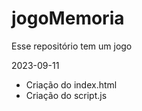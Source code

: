 # jogoMemoria
Esse repositório tem um jogo


2023-09-11
- Criação do index.html
- Criação do script.js